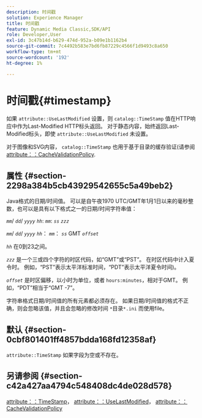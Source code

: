 ```yaml
---
description: 时间戳
solution: Experience Manager
title: 时间戳
feature: Dynamic Media Classic,SDK/API
role: Developer,User
exl-id: 3c47b14d-b629-474d-952a-b09e1b1162b4
source-git-commit: 7c4492b583e7bd6fb87229c4566f1d9493c8a650
workflow-type: tm+mt
source-wordcount: '192'
ht-degree: 1%

---
```


# 时间戳{#timestamp}

如果 `attribute::UseLastModified` 设置，则 `catalog::TimeStamp` 值在HTTP响应中作为Last-Modified HTTP标头返回。 对于静态内容，始终返回Last-Modified标头，即使 `attribute::UseLastModified` 未设置。

对于图像和SVG内容， `catalog::TimeStamp` 也用于基于目录的缓存验证(请参阅 [attribute：：CacheValidationPolicy](/help/aem-is-ir-api/is-api/image-catalog/image-serving-api-ref/c-image-catalog-reference/c-attributes-reference/r-cachevalidationpolicy.md).

## 属性 {#section-2298a384b5cb43929542655c5a49beb2}

Java格式的日期/时间值。 可以是自午夜1970 UTC/GMT年1月1日以来的毫秒整数，也可以是具有以下格式之一的日期/时间字符串值：

*`mm`*/ *`dd`*/ *`yyyy`* *`hh`*: *`mm`*: *`ss`* *`zzz`*

*`mm`*/ *`dd`*/ *`yyyy`* *`hh`*： *`mm`*： *`ss`* GMT *`offset`*

*`hh`* 在0到23之间。

*`zzz`* 是一个三或四个字符的时区代码，如“GMT”或“PST”。 在时区代码中计入夏令时。 例如，“PST”表示太平洋标准时间，“PDT”表示太平洋夏令时间)。

*`offset`* 是时区偏移，以小时为单位，或者 `hours:minutes`，相对于GMT。 例如，“PDT”相当于“GMT -7”。

字符串格式日期/时间值的所有元素都必须存在。 如果日期/时间值的格式不正确，则会忽略该值，并且会忽略的修改时间 `*`目录`*.ini` 而使用file。

## 默认 {#section-0cbf801401ff4857bdda168fd12358af}

`attribute::TimeStamp` 如果字段为空或不存在。

## 另请参阅 {#section-c42a427aa4794c548408dc4de028d578}

[attribute：：TimeStamp](../../../../../../is-api/image-catalog/image-serving-api-ref/c-image-catalog-reference/c-attributes-reference/r-timestamp.md#reference-4213c599a64942ee8cb9d80696b08296)， [attribute：：UseLastModified](../../../../../../is-api/image-catalog/image-serving-api-ref/c-image-catalog-reference/c-attributes-reference/r-uselastmodified.md#reference-73ecc421e6864a38aec5a4775f06b8e8)， [attribute：：CacheValidationPolicy](../../../../../../is-api/image-catalog/image-serving-api-ref/c-image-catalog-reference/c-attributes-reference/r-cachevalidationpolicy.md#reference-e55e52fd749041718a9af69fa2027b57)
